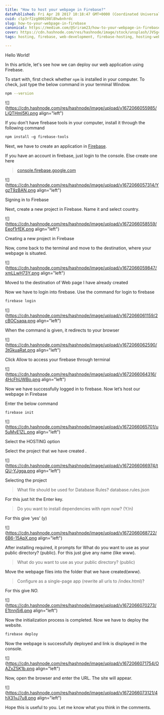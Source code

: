 ```yaml
---
title: "How to host your webpage in Firebase?"
datePublished: Fri Apr 28 2017 10:18:47 GMT+0000 (Coordinated Universal Time)
cuid: clp3rf2zg000208l8hwbnhrdc
slug: how-to-your-webpage-in-firebase
canonical: https://medium.com/@Sriram23/how-to-your-webpage-in-firebase-666fed4fc129
cover: https://cdn.hashnode.com/res/hashnode/image/stock/unsplash/JVSgcV8_vb4/upload/615e00426f9bf95229f456702969f3c5.jpeg
tags: hosting, firebase, web-development, firebase-hosting, hosting-webpage

---
```


Hello World!

In this article, let's see how we can deploy our web application using Firebase.

To start with, first check whether `npm` is installed in your computer. To check, just type the below command in your terminal Window.

```bash
npm --version
```

![](https://cdn.hashnode.com/res/hashnode/image/upload/v1672066055985/LjQTHml5Kj.png align="left")

If you don't have firebase tools in your computer, install it through the following command

```bash
npm install –g firebase-tools
```

Next, we have to create an application in [Firebase](http://console.firebase.google.com).

If you have an account in firebase, just login to the console. Else create one here

> [console.firebase.google.com](http://console.firebase.google.com)

![](https://cdn.hashnode.com/res/hashnode/image/upload/v1672066057314/YgzT9zBAN.png align="left")

Signing in to Firebase

Next, create a new project in Firebase. Name it and select country.

![](https://cdn.hashnode.com/res/hashnode/image/upload/v1672066058559/Eeof1rfEK.png align="left")

Creating a new project in Firebase

Now, come back to the terminal and move to the destination, where your webpage is situated.

![](https://cdn.hashnode.com/res/hashnode/image/upload/v1672066059847/xmLLwH73Y.png align="left")

Moved to the destination of Web page I have already created

Now we have to login into firebase. Use the command for login to firebase

```bash
firebase login
```

![](https://cdn.hashnode.com/res/hashnode/image/upload/v1672066061159/2cBOCsaqa.png align="left")

When the command is given, it redirects to your browser

![](https://cdn.hashnode.com/res/hashnode/image/upload/v1672066062590/3tGkuaRat.png align="left")

Click Allow to access your firebase through terminal

![](https://cdn.hashnode.com/res/hashnode/image/upload/v1672066064316/4HcFhUWBo.png align="left")

Now we have successfully logged in to firebase. Now let’s host our webpage in Firebase

Enter the below command

```bash
firebase init
```

![](https://cdn.hashnode.com/res/hashnode/image/upload/v1672066065701/u5uMvE1ZL.png align="left")

Select the HOSTING option

Select the project that we have created .

![](https://cdn.hashnode.com/res/hashnode/image/upload/v1672066066974/tQU-YJgga.png align="left")

Selecting the project

> What file should be used for Database Rules? database.rules.json

For this just hit the Enter key.

> Do you want to install dependencies with npm now? (Y/n)

For this give ‘yes’ (y)

![](https://cdn.hashnode.com/res/hashnode/image/upload/v1672066068722/6B6-15ApX.png align="left")

After installing required, it prompts for What do you want to use as your public directory? (public). For this just give any name (like www).

> What do you want to use as your public directory? (public)

Move the webpage files into the folder that we have created(www).

> Configure as a single-page app (rewrite all urls to /index.html)?

For this give *NO.*

![](https://cdn.hashnode.com/res/hashnode/image/upload/v1672066070273/E1tnnj5i6.png align="left")

Now the initialization process is completed. Now we have to deploy the website.

```bash
firebase deploy
```

Now the webpage is successfully deployed and link is displayed in the console.

![](https://cdn.hashnode.com/res/hashnode/image/upload/v1672066071754/OAZxZ5K1b.png align="left")

Now, open the browser and enter the URL. The site will appear.

![](https://cdn.hashnode.com/res/hashnode/image/upload/v1672066073121/4hX31vJ7u8.png align="left")

Hope this is useful to you. Let me know what you think in the comments.